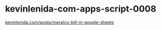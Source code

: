 # kevinlenida-com-apps-script-0008
[kevinlenida.com/posts/meralco-bill-in-google-sheets](https://kevinlenida.com/posts/meralco-bill-in-google-sheets)

